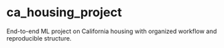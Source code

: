 # ca_housing_project
End-to-end ML project on California housing with organized workflow and reproducible structure.

